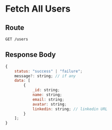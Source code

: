 # Fetch All Users

## Route

`GET /users`

## Response Body

```js
{
	status: "success" | "failure";
	message?: string; // if any
	data: [
		{
			_id: string;
			name: string;
            email: string;
			avatar: string;
			linkedin: string; // linkedin URL
		}
	];
}
```
